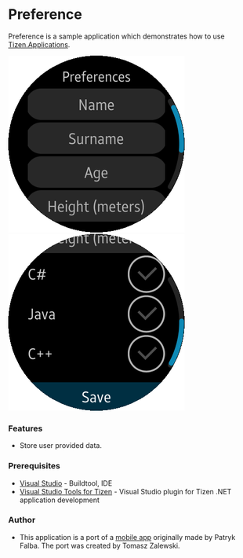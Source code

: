 # Preference
Preference is a sample application which demonstrates how to use [Tizen.Applications](https://developer.tizen.org/dev-guide/csapi/api/Tizen.Applications.Preference.html).

![Main page 1](./screenshots/screenshot_1.png)
![Main page 2](./screenshots/screenshot_2.png)

### Features
* Store user provided data.

### Prerequisites

* [Visual Studio](https://www.visualstudio.com/) - Buildtool, IDE
* [Visual Studio Tools for Tizen](https://developer.tizen.org/development/visual-studio-tools-tizen/installing-visual-studio-tools-tizen) - Visual Studio plugin for Tizen .NET application development

### Author
* This application is a port of a [mobile app](/../../tree/master/Mobile/Preference) originally made by Patryk Falba. The port was created by Tomasz Zalewski.

